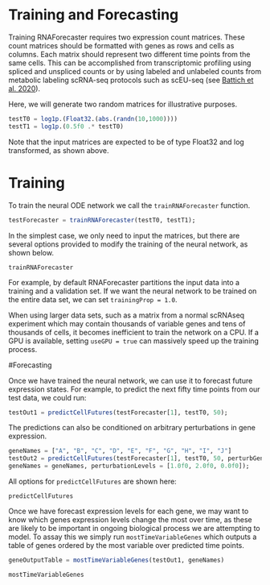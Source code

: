 # Training and Forecasting

Training RNAForecaster requires two expression count matrices. These count matrices should
be formatted with genes  as rows and cells as columns. Each matrix should represent
two different time points from the same cells. This can be accomplished from
transcriptomic profiling using spliced and unspliced counts
or by using labeled and unlabeled counts from metabolic labeling scRNA-seq
protocols such as scEU-seq (see [Battich et al. 2020](10.1126/science.aax3072)).

Here, we will generate two random matrices for illustrative purposes.

```julia
testT0 = log1p.(Float32.(abs.(randn(10,1000))))
testT1 = log1p.(0.5f0 .* testT0)
```
Note that the input matrices are expected to be of type Float32 and log transformed,
as shown above.

# Training

To train the neural ODE network we call the `trainRNAForecaster` function.

```julia
testForecaster = trainRNAForecaster(testT0, testT1);
```

In the simplest case, we only need to input the matrices, but there are several options
provided to modify the training of the neural network, as shown below.
```@docs
trainRNAForecaster
```

For example, by default RNAForecaster partitions the input data into a training
and a validation set. If we want the neural network to be trained on the entire data
set, we can set `trainingProp = 1.0`.

When using larger data sets, such as a matrix from a normal scRNAseq experiment which
may contain thousands of variable genes and tens of thousands of cells, it becomes
inefficient to train the network on a CPU. If a GPU is available, setting
`useGPU = true` can massively speed up the training process.

#Forecasting

Once we have trained the neural network, we can use it to forecast future expression
states. For example, to predict the next fifty time points from our test data,
we could run:

```julia
testOut1 = predictCellFutures(testForecaster[1], testT0, 50);
```

The predictions can also be conditioned on arbitrary perturbations in gene expression.
```julia
geneNames = ["A", "B", "C", "D", "E", "F", "G", "H", "I", "J"]
testOut2 = predictCellFutures(testForecaster[1], testT0, 50, perturbGenes = ["A", "B", "F"],
geneNames = geneNames, perturbationLevels = [1.0f0, 2.0f0, 0.0f0]);
```


All options for `predictCellFutures` are shown here:
```@docs
predictCellFutures
```

Once we have forecast expression levels for each gene, we may want to know which
genes expression levels change the most over time, as these are likely to be important
in ongoing biological process we are attempting to model.
To assay this we simply run `mostTimeVariableGenes` which outputs a table of genes
ordered by the most variable over predicted time points.

```julia
geneOutputTable = mostTimeVariableGenes(testOut1, geneNames)
```

```@docs
mostTimeVariableGenes
```
